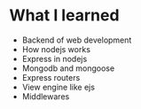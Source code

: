 # What I learned

- Backend of web development
- How nodejs works
- Express in nodejs
- Mongodb and mongoose
- Express routers
- View engine like ejs
- Middlewares
